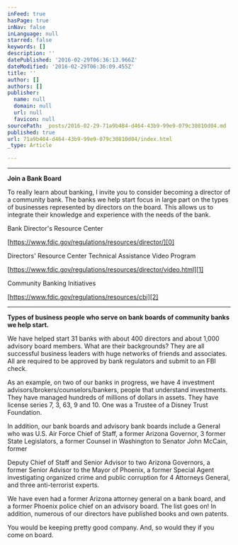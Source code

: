 ```yaml
---
inFeed: true
hasPage: true
inNav: false
inLanguage: null
starred: false
keywords: []
description: ''
datePublished: '2016-02-29T06:36:13.966Z'
dateModified: '2016-02-29T06:36:09.455Z'
title: ''
author: []
authors: []
publisher:
  name: null
  domain: null
  url: null
  favicon: null
sourcePath: _posts/2016-02-29-71a9b484-d464-43b9-99e9-079c30810d04.md
published: true
url: 71a9b484-d464-43b9-99e9-079c30810d04/index.html
_type: Article

---
```

****

**Join a Bank Board**

To really learn about banking, I invite you to consider becoming a director of a community bank.  The banks we help start focus in large part on the types of businesses represented by directors on the board.  This allows us to integrate their knowledge and experience with the needs of the bank.

Bank Director's Resource Center

[https://www.fdic.gov/regulations/resources/director/][0]

Directors' Resource Center Technical Assistance Video Program

[https://www.fdic.gov/regulations/resources/director/video.html][1]

Community Banking Initiatives 

[https://www.fdic.gov/regulations/resources/cbi][2]

****

**Types of business people who serve on bank boards of community banks we help start.**

We have helped start 31 banks with about 400 directors and about 1,000 advisory board members.  What are their backgrounds?  They are all successful business leaders with huge networks of friends and associates.  All are required to be approved by bank regulators and submit to an FBI check.

As an example, on two of our banks in progress, we have 4 investment advisors/brokers/counselors/bankers, people that understand investments.  They have managed hundreds of millions of dollars in assets.  They have license series 7, 3, 63, 9 and 10\.  One was a Trustee of a Disney Trust Foundation.

In addition, our bank boards and advisory bank boards include a General who was U.S. Air Force Chief of Staff, a former Arizona Governor,  3 former State Legislators, a former Counsel in Washington to Senator John McCain, former 

Deputy Chief of Staff and Senior Advisor to two Arizona Governors, a former Senior Advisor to the Mayor of Phoenix, a former Special Agent investigating organized crime and public corruption for 4 Attorneys General, and three anti-terrorist experts.

We have even had a former Arizona attorney general on a bank board, and a former Phoenix police chief on an advisory board.  The list goes on!  In addition, numerous of our directors have published books and own patents.

You would be keeping pretty good company.  And, so would they if you come on board.

[0]: https://www.fdic.gov/regulations/resources/director/
[1]: https://www.fdic.gov/regulations/resources/director/video.html
[2]: https://www.fdic.gov/regulations/resources/cbi